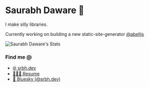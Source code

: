 # Saurabh Daware 🌻

I make silly libraries. 

Currently working on building a new static-site-generator [@abelljs](https://github.com/abelljs)

<picture>
  <source
    srcset="https://github-readme-stats.vercel.app/api?username=saurabhdaware&theme=react&show_icons=true&hide_border=true&include_all_commits=true&count_private=true&rank_icon=percentile&hide=issues,contribs&show_icons=true"
    media="(prefers-color-scheme: dark)"
  />
  <source
    srcset="https://github-readme-stats.vercel.app/api?username=saurabhdaware&theme=graywhite&show_icons=true&hide_border=false&include_all_commits=true&count_private=true&rank_icon=percentile&hide=issues,contribs&show_icons=true"
    media="(prefers-color-scheme: light), (prefers-color-scheme: no-preference)"
  />
  <img alt="Saurabh Daware's Stats" src="https://github-readme-stats.vercel.app/api?username=saurabhdaware&theme=graywhite&show_icons=true&hide_border=false&include_all_commits=true&count_private=true&rank_icon=percentile&hide=issues,contribs&show_icons=true" />
</picture>

### Find me @

- [🌐 srbh.dev](https://srbh.dev/)
- [🧑🏻‍💻 Resume](https://srbh.dev/resume)
- [🦋 Bluesky (@srbh.dev)](https://bsky.app/profile/srbh.dev)



